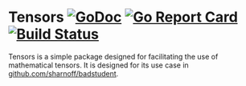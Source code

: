 # Tensors [![GoDoc](https://godoc.org/github.com/sharnoff/tensors?status.svg)](https://godoc.org/github.com/sharnoff/tensors) [![Go Report Card](https://goreportcard.com/badge/github.com/sharnoff/tensors)](https://goreportcard.com/report/github.com/sharnoff/tensors) [![Build Status](https://travis-ci.com/sharnoff/tensors.svg?branch=master)](https://travis-ci.com/sharnoff/tensors)

Tensors is a simple package designed for facilitating the use of mathematical tensors.
It is designed for its use case in [github.com/sharnoff/badstudent](github.com/sharnoff/badstudent).